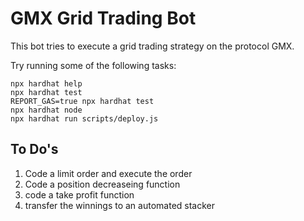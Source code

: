 # GMX Grid Trading Bot

This bot tries to execute a grid trading strategy on the protocol GMX.

Try running some of the following tasks:

```shell
npx hardhat help
npx hardhat test
REPORT_GAS=true npx hardhat test
npx hardhat node
npx hardhat run scripts/deploy.js
```

## To Do's

1. Code a limit order and execute the order
2. Code a position decreaseing function
3. code a take profit function
4. transfer the winnings to an automated stacker

